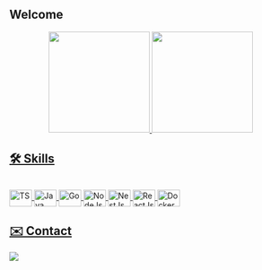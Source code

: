   ## Welcome

  <div align="center">
    <a href="https://github.com/rodrigo-vianna">
    <img height="180em" src="https://github-readme-stats.vercel.app/api?username=rodrigo-vianna&show_icons=true&theme=dark&include_all_commits=true&count_private=true&hide_rank=true"/>
    <img height="180em" src="https://github-readme-stats.vercel.app/api/top-langs/?username=rodrigo-vianna&layout=compact&langs_count=7&theme=dark"/>
  </div>
  
  ## 🛠 Skills
  
  <div style="display: inline_block"><br>
    <img align="center" alt="TS" height="30" width="40" src="https://cdn.jsdelivr.net/gh/devicons/devicon/icons/typescript/typescript-original.svg" />
    <img align="center" alt="Java" height="30" width="40" src="https://cdn.jsdelivr.net/gh/devicons/devicon/icons/java/java-original.svg" />
    <img align="center" alt="Go" height="30" width="40" src="https://cdn.jsdelivr.net/gh/devicons/devicon@latest/icons/go/go-original-wordmark.svg" />
    <img align="center" alt="NodeJs" height="30" width="40" src="https://cdn.jsdelivr.net/gh/devicons/devicon@latest/icons/nodejs/nodejs-original-wordmark.svg" />
    <img align="center" alt="NestJs" height="30" width="40"src="https://cdn.jsdelivr.net/gh/devicons/devicon@latest/icons/nestjs/nestjs-original.svg" />
    <img align="center" alt="ReactJs" height="30" width="40" src="https://cdn.jsdelivr.net/gh/devicons/devicon/icons/react/react-original.svg" />
    <img align="center" alt="Docker" height="30" width="40" src="https://cdn.jsdelivr.net/gh/devicons/devicon/icons/docker/docker-plain.svg" />
  </div>
  
  ## ✉️ Contact
  
  <a href="https://www.linkedin.com/in/rodrigo-vianna" target="_blank"><img src="https://img.shields.io/badge/LinkedIn-0077B5?style=for-the-badge&logo=linkedin&logoColor=white" target="_blank"></a> 
 
